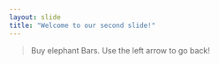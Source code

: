 ```yaml
---
layout: slide
title: "Welcome to our second slide!"
---
```

> Buy elephant Bars.
Use the left arrow to go back!
